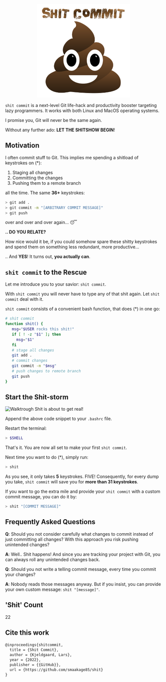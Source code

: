 <p align="center">
<img src="logo.png" alt="Shit Commit" width="300"/>
</p>

`shit commit` is a next-level Git life-hack and productivity booster targeting lazy programmers. It works with both Linux and MacOS operating systems.

I promise you, Git will never be the same again.

Without any further ado: **LET THE SHITSHOW BEGIN**! 

## Motivation

I often commit stuff to Git. This implies me spending a shitload of keystrokes on (*): 

1. Staging all changes
2. Committing the changes
3. Pushing them to a remote branch

all the time. The same **36+** keystrokes:

```bash
> git add . 
> git commit -m "[ARBITRARY COMMIT MESSAGE]"
> git push
```

over and over and over again... 😴

**.. DO YOU RELATE?**

How nice would it be, if you could somehow spare these shitty keystrokes and spend them on something less redundant, more productive...

.. And **YES**! It turns out, **you actually can**.

## `shit commit` to the Rescue

Let me introduce you to your savior: `shit commit`. 

With `shit commit` you will never have to type any of that shit again. Let `shit commit` deal with it.

`shit commit` consists of a convenient bash function, that does (*) in one go: 

```bash
# shit commit
function shit() {
   msg="$USER rocks this shit!"
   if [ ! -z "$1" ]; then
     msg="$1"
   fi
   # stage all changes
   git add .
   # commit changes
   git commit -m "$msg"
   # push changes to remote branch
   git push
}
```

## Start the Shit-storm

![Walktrough](shit.gif)
Shit is about to get real!

Append the above code snippet to your `.bashrc` file.

Restart the terminal:

```bash
> $SHELL
```

That's it. You are now all set to make your first `shit commit`.

Next time you want to do (*), simply run:

```bash
> shit
```

As you see, it only takes **5** keystrokes. FIVE! Consequently, for every dump you take, `shit commit` will save you for **more than 31 keystrokes**.

If you want to go the extra mile and provide your `shit commit` with a custom commit message, you can do it by:

```bash
> shit "[COMMIT MESSAGE]"
```

## Frequently Asked Questions

**Q**: Should you not consider carefully what changes to commit instead of just committing all changes? With this approach you risk pushing unintended changes?

**A**: Well.. Shit happens! And since you are tracking your project with Git, you can always roll any unintended changes back.

**Q**: Should you not write a telling commit message, every time you commit your changes?

**A**: Nobody reads those messages anyway. But if you insist, you can provide your own custom message: `shit "[message]"`. 

## 'Shit' Count
22

## Cite this work

```
@inproceedings{shitcommit,
  title = {Shit Commit},
  author = {Kjeldgaard, Lars},
  year = {2022},
  publisher = {{GitHub}},
  url = {https://github.com/smaakage85/shit}
}
```